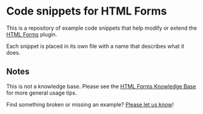 # Code snippets for HTML Forms

This is a repository of example code snippets that help modify or extend the [HTML Forms](https://htmlforms.io) plugin.

Each snippet is placed in its own file with a name that describes what it does.

## Notes

This is not a knowledge base. Please see the [HTML Forms Knowledge Base](https://kb.htmlforms.io) for more general usage tips.

Find something broken or missing an example? [Please let us know](https://github.com/ibericode/html-forms-code-snippets/issues)!
